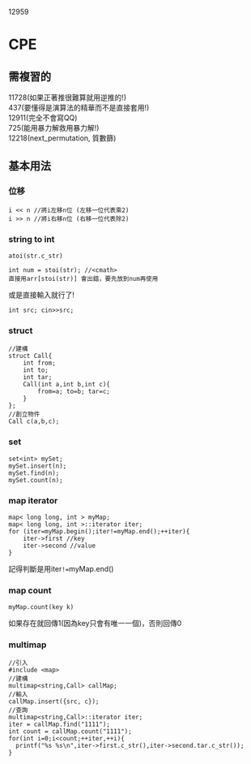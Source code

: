 12959
# CPE
## 需複習的
11728(如果正著推很難算就用逆推的!)   
437(要懂得是演算法的精華而不是直接套用!)  
12911(完全不會寫QQ)  
725(能用暴力解救用暴力解!)  
12218(next_permutation,  質數篩)  

## 基本用法
### 位移
```
i << n //將i左移n位 (左移一位代表乘2)
i >> n //將i右移n位 (右移一位代表除2)
```

### string to int
```
atoi(str.c_str)
```
```
int num = stoi(str); //<cmath>
直接用arr[stoi(str)] 會出錯，要先放到num再使用
```
或是直接輸入就行了!
```
int src; cin>>src;
```
### struct
```
//建構
struct Call{
	int from;
	int to;
	int tar;
	Call(int a,int b,int c){
		from=a; to=b; tar=c;
	}
};
//創立物件
Call c(a,b,c);
```
### set
```
set<int> mySet;
mySet.insert(n);
mySet.find(n);
mySet.count(n);
```
### map iterator
```
map< long long, int > myMap;
map< long long, int >::iterator iter;
for (iter=myMap.begin();iter!=myMap.end();++iter){
	iter->first //key
	iter->second //value
}
```
記得判斷是用iter`!=`myMap.end()
### map count
```
myMap.count(key k)
```
如果存在就回傳1(因為key只會有唯一一個)，否則回傳0

### multimap
```
//引入
#include <map>
//建構
multimap<string,Call> callMap;
//輸入
callMap.insert({src, c});
//查詢
multimap<string,Call>::iterator iter;
iter = callMap.find("1111");
int count = callMap.count("1111");
for(int i=0;i<count;++iter,++i){
  printf("%s %s\n",iter->first.c_str(),iter->second.tar.c_str());	
}
```

